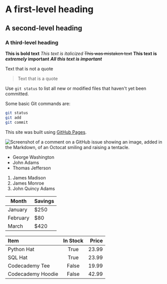 
# A first-level heading

## A second-level heading

### A third-level heading

**This is bold text**
*This text is italicized*
~~This was mistaken text~~
**This text is *extremely* important**
***All this text is important***

Text that is not a quote

> Text that is a quote

Use `git status` to list all new or modified files that haven't yet been committed.

Some basic Git commands are:

```bash
git status
git add
git commit
```

This site was built using [GitHub Pages](https://pages.github.com/).

![Screenshot of a comment on a GitHub issue showing an image, added in the Markdown, of an Octocat smiling and raising a tentacle.](https://myoctocat.com/assets/images/base-octocat.svg)

- George Washington
- John Adams
- Thomas Jefferson

1. James Madison
2. James Monroe
3. John Quincy Adams

| Month    | Savings |
| -------- | ------- |
| January  | $250    |
| February | $80     |
| March    | $420    |

| Item              | In Stock | Price |
| :---------------- | :------: | ----: |
| Python Hat        |   True   | 23.99 |
| SQL Hat           |   True   | 23.99 |
| Codecademy Tee    |  False   | 19.99 |
| Codecademy Hoodie |  False   | 42.99 |
